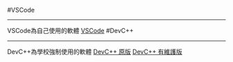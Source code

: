 #VSCode
*******
VSCode為自己使用的軟體
[VSCode](https://code.visualstudio.com/)
#DevC++
********
DevC++為學校強制使用的軟體
[DevC++ 原版](https://www.bloodshed.net/)
[DevC++ 有維護版](https://orwelldevcpp.blogspot.com/)
